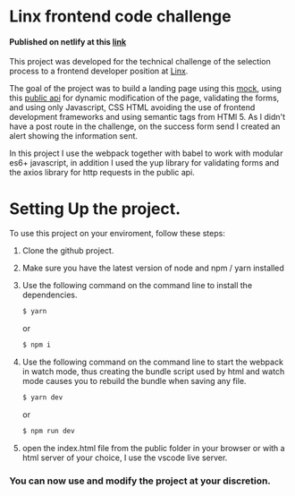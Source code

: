 # Linx frontend code challenge

#### Published on netlify at this [link](https://gracious-einstein-0d8015.netlify.app/)

This project was developed for the technical challenge of the selection process to a frontend developer position at [Linx](https://www.linx.com.br/).

The goal of the project was to build a landing page using this [mock](https://xd.adobe.com/spec/4025e242-a495-4594-71d2-5fd89d774b57-3614/specs/), using this [public api](https://frontend-intern-challenge-api.iurykrieger.now.sh/products?page=1) for dynamic modification of the page, validating the forms, and using only Javascript, CSS HTML avoiding the use of frontend development frameworks and using semantic tags from HTMl 5. As I didn't have a post route in the challenge, on the success form send I created an alert showing the information sent.

In this project I use the webpack together with babel to work with modular es6+ javascript, in addition I used the yup library for validating forms and the axios library for http requests in the public api.

# Setting Up the project.

To use this project on your enviroment, follow these steps:

1. Clone the github project.

2. Make sure you have the latest version of node and npm / yarn installed

3. Use the following command on the command line to install the dependencies.

   ```bash
   $ yarn
   ```

   or

   ```bash
   $ npm i
   ```

4. Use the following command on the command line to start the webpack in watch mode, thus creating the bundle script used by html and watch mode causes you to rebuild the bundle when saving any file.

   ```sh
   $ yarn dev
   ```

   or

   ```bash
   $ npm run dev
   ```

5. open the index.html file from the public folder in your browser or with a html server of your choice, I use the vscode live server.

### You can now use and modify the project at your discretion.
